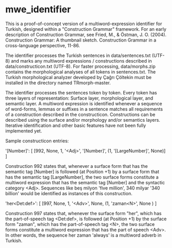# mwe_identifier

This is a proof-of-concept version of a multiword-expression identifier for Turkish, designed within a "Construction Grammar" framework. For an early description of Construction Grammar, see Fried, M., & Östman, J. O. (2004). Construction Grammar: A thumbnail sketch. Construction Grammar in a cross-language perspective, 11-86.

The identifier processes the Turkish sentences in data/sentences.txt (UTF-8) and marks any multiword expressions / constructions described in data/constructicon.txt (UTF-8). For faster processing, data/morphs.zip contains the morphological analyses of all tokens in sentences.txt. The Turkish morphological analyzer developed by Çağrı Çöltekin must be installed in the directory named TRmorph-master.

The identifier processes the sentences token by token. Every token has three layers of representation: Surface layer, morphological layer, and semantic layer. A multiword expression is identified whenever a sequence of word-forms, lemmas or suffixes in a sentence matches all requirements of a construction described in the constructicon. Constructions can be described using the surface and/or morphology and/or semantics layers. Iterative identification and other basic features have not been fully implemented yet.  

Sample constructicon entries:

'[Number]':
    [
        [992, None, 1, '\<Adj\>', '[Number]', (1, '[LargeNumber]', None)]
    ]
    
Construction 992 states that, whenever a surface form that has the semantic tag [Number] is followed (at Position +1) by a surface form that has the semantic tag [LargeNumber], the two surface forms constitute a multiword expression that has the semantic tag [Number] and the syntactic category \<Adj\>. Sequences like beş milyon 'five million', 340 milyar '340 billion' would be identified as instances of this construction.

'her\<Det:def\>':
    [
        [997, None, 1, '\<Adv\>', None, (1, 'zaman\<N\>', None )
    ]
    
Construction 997 states that, whenever the surface form "her", which has the part-of-speech tag \<Det:def\>, is followed (at Position +1) by the surface form "zaman", which has the part-of-speech tag \<N\>, the two surface forms constitute a multiword expression that has the part of speech \<Adv\>. In other words, the sequence her zaman 'always' is a multiword adverb in Turkish. 






